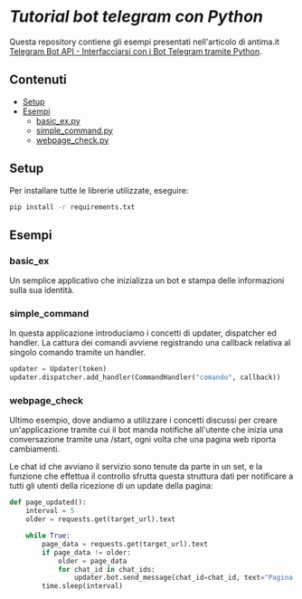 # *Tutorial bot telegram con Python*

Questa repository contiene gli esempi presentati nell'articolo di antima.it 
[Telegram Bot API - Interfacciarsi con i Bot Telegram tramite Python](https://antima.it/telegram-bot-api-interfacciarsi-con-i-bot-telegram-tramite-python/).


## Contenuti

- [Setup](#setup)
- [Esempi](#esempi)
    - [basic_ex.py](#basic_ex)
    - [simple_command.py](#simple_command)
    - [webpage_check.py](#webpage_check)

## Setup

Per installare tutte le librerie utilizzate, eseguire:

```bash
pip install -r requirements.txt
```

## Esempi

### basic_ex

Un semplice applicativo che inizializza un bot e stampa delle informazioni sulla sua identità.

### simple_command

In questa applicazione introduciamo i concetti di updater, dispatcher ed handler. 
La cattura dei comandi avviene registrando una callback relativa al singolo comando tramite un handler.

```python
updater = Updater(token)
updater.dispatcher.add_handler(CommandHandler("comando", callback))
```

### webpage_check

Ultimo esempio, dove andiamo a utilizzare i concetti discussi per creare un'applicazione tramite cui 
il bot manda notifiche all'utente che inizia una conversazione tramite una /start, ogni volta che una pagina
web riporta cambiamenti. 

Le chat id che avviano il servizio sono tenute da parte in un set, e la funzione che effettua il controllo 
sfrutta questa struttura dati per notificare a tutti gli utenti della ricezione di un update della pagina:

```python
def page_updated():
    interval = 5
    older = requests.get(target_url).text

    while True:
        page_data = requests.get(target_url).text
        if page_data != older:
            older = page_data
            for chat_id in chat_ids:
                updater.bot.send_message(chat_id=chat_id, text="Pagina aggiornata!")
        time.sleep(interval)
```